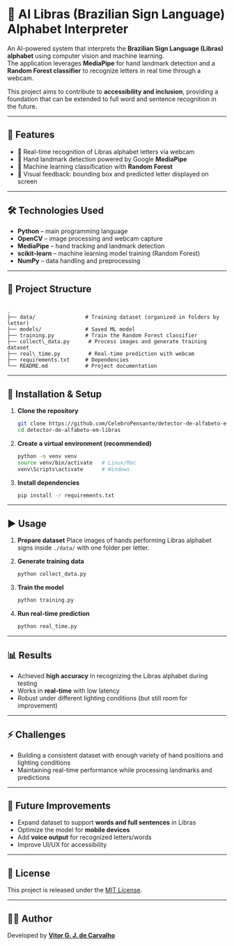 # 🤟 AI Libras (Brazilian Sign Language) Alphabet Interpreter

An AI-powered system that interprets the **Brazilian Sign Language (Libras) alphabet** using computer vision and machine learning.  
The application leverages **MediaPipe** for hand landmark detection and a **Random Forest classifier** to recognize letters in real time through a webcam.  

This project aims to contribute to **accessibility and inclusion**, providing a foundation that can be extended to full word and sentence recognition in the future.  

---

## 📌 Features
- 🔹 Real-time recognition of Libras alphabet letters via webcam  
- 🔹 Hand landmark detection powered by Google **MediaPipe**  
- 🔹 Machine learning classification with **Random Forest**  
- 🔹 Visual feedback: bounding box and predicted letter displayed on screen  

---

## 🛠️ Technologies Used
- **Python** – main programming language  
- **OpenCV** – image processing and webcam capture  
- **MediaPipe** – hand tracking and landmark detection  
- **scikit-learn** – machine learning model training (Random Forest)  
- **NumPy** – data handling and preprocessing  

---

## 📂 Project Structure
```

.
├── data/                # Training dataset (organized in folders by letter)
├── models/              # Saved ML model
├── training.py          # Train the Random Forest classifier
├── collect\_data.py      # Process images and generate training dataset
├── real\_time.py         # Real-time prediction with webcam
├── requirements.txt     # Dependencies
└── README.md            # Project documentation

````

---

## 🚀 Installation & Setup

1. **Clone the repository**
   ```bash
   git clone https://github.com/CelebroPensante/detector-de-alfabeto-em-libras.git
   cd detector-de-alfabeto-em-libras


2. **Create a virtual environment (recommended)**

   ```bash
   python -m venv venv
   source venv/bin/activate   # Linux/Mac
   venv\Scripts\activate      # Windows
   ```

3. **Install dependencies**

   ```bash
   pip install -r requirements.txt
   ```

---

## ▶️ Usage

1. **Prepare dataset**
   Place images of hands performing Libras alphabet signs inside `./data/` with one folder per letter.

2. **Generate training data**

   ```bash
   python collect_data.py
   ```

3. **Train the model**

   ```bash
   python training.py
   ```

4. **Run real-time prediction**

   ```bash
   python real_time.py
   ```

---

## 📊 Results

* Achieved **high accuracy** in recognizing the Libras alphabet during testing
* Works in **real-time** with low latency
* Robust under different lighting conditions (but still room for improvement)

---

## ⚡ Challenges

* Building a consistent dataset with enough variety of hand positions and lighting conditions
* Maintaining real-time performance while processing landmarks and predictions

---

## 🌱 Future Improvements

* Expand dataset to support **words and full sentences** in Libras
* Optimize the model for **mobile devices**
* Add **voice output** for recognized letters/words
* Improve UI/UX for accessibility

---

## 📜 License

This project is released under the [MIT License](LICENSE).

---

## 👨‍💻 Author

Developed by **[Vitor G. J. de Carvalho](https://github.com/usuario)**

